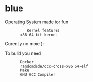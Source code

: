 # blue
Operating System made for fun

              Kernel features
           x86 64 bit kernel
           
Curently no more ):

To bulid you need

           Docker
           randomdude/gcc-cross-x86_64-elf
           Make
           GNU GCC Compiler 

